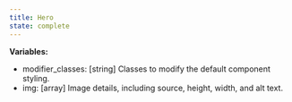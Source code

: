 ```yaml
---
title: Hero
state: complete
---
```


__Variables:__
* modifier_classes: [string] Classes to modify the default component styling.
* img: [array] Image details, including source, height, width, and alt text.
